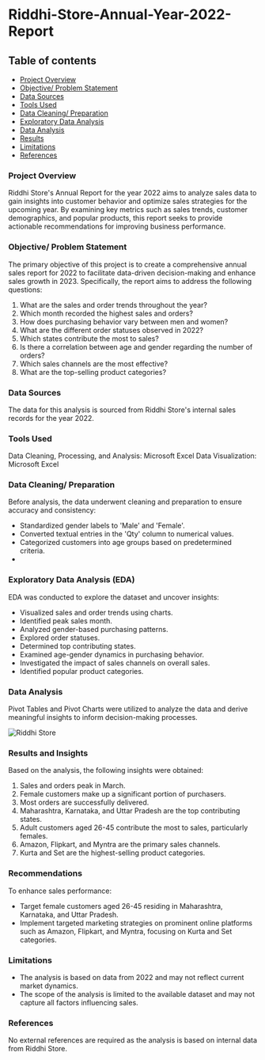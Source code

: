 # Riddhi-Store-Annual-Year-2022-Report

## Table of contents

- [Project Overview](#project-overview)
- [Objective/ Problem Statement](#objective-problem-statement)
- [Data Sources](#data-sources)
- [Tools Used](#tools-used)
- [Data Cleaning/ Preparation](#data-cleaning-preparation)
- [Exploratory Data Analysis](#exploratory-data-analysis-eda)
- [Data Analysis](#data-analysis)
- [Results](#results-and-insights)
- [Limitations](#limitations)
- [References](#references)


### Project Overview

Riddhi Store's Annual Report for the year 2022 aims to analyze sales data to gain insights into customer behavior and optimize sales strategies for the upcoming year. By examining key metrics such as sales trends, customer demographics, and popular products, this report seeks to provide actionable recommendations for improving business performance.


### Objective/ Problem Statement

The primary objective of this project is to create a comprehensive annual sales report for 2022 to facilitate data-driven decision-making and enhance sales growth in 2023. Specifically, the report aims to address the following questions:

1. What are the sales and order trends throughout the year?
2. Which month recorded the highest sales and orders?
3. How does purchasing behavior vary between men and women?
4. What are the different order statuses observed in 2022?
5. Which states contribute the most to sales?
6. Is there a correlation between age and gender regarding the number of orders?
7. Which sales channels are the most effective?
8. What are the top-selling product categories?
   

### Data Sources

The data for this analysis is sourced from Riddhi Store's internal sales records for the year 2022.


### Tools Used

Data Cleaning, Processing, and Analysis: Microsoft Excel
Data Visualization: Microsoft Excel


### Data Cleaning/ Preparation

Before analysis, the data underwent cleaning and preparation to ensure accuracy and consistency:

- Standardized gender labels to 'Male' and 'Female'.
- Converted textual entries in the 'Qty' column to numerical values.
- Categorized customers into age groups based on predetermined criteria.
- 

### Exploratory Data Analysis (EDA)

EDA was conducted to explore the dataset and uncover insights:

- Visualized sales and order trends using charts.
- Identified peak sales month.
- Analyzed gender-based purchasing patterns.
- Explored order statuses.
- Determined top contributing states.
- Examined age-gender dynamics in purchasing behavior.
- Investigated the impact of sales channels on overall sales.
- Identified popular product categories.
  

### Data Analysis

Pivot Tables and Pivot Charts were utilized to analyze the data and derive meaningful insights to inform decision-making processes.

![Riddhi Store](https://github.com/Meenal-Ramteke/Riddhi-Store-Annual-Year-2022-Report/assets/123671252/1aae586e-00b3-4e3a-a483-13511b33d945)



### Results and Insights

Based on the analysis, the following insights were obtained:

1. Sales and orders peak in March.
2. Female customers make up a significant portion of purchasers.
3. Most orders are successfully delivered.
4. Maharashtra, Karnataka, and Uttar Pradesh are the top contributing states.
5. Adult customers aged 26-45 contribute the most to sales, particularly females.
6. Amazon, Flipkart, and Myntra are the primary sales channels.
7. Kurta and Set are the highest-selling product categories.
   

### Recommendations

To enhance sales performance:

- Target female customers aged 26-45 residing in Maharashtra, Karnataka, and Uttar Pradesh.
- Implement targeted marketing strategies on prominent online platforms such as Amazon, Flipkart, and Myntra, focusing on Kurta and Set categories.
  

### Limitations

- The analysis is based on data from 2022 and may not reflect current market dynamics.
- The scope of the analysis is limited to the available dataset and may not capture all factors influencing sales.
  

### References

No external references are required as the analysis is based on internal data from Riddhi Store.





